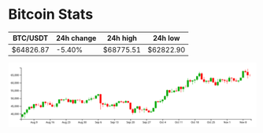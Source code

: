 # Bitcoin Stats

BTC/USDT|24h change|24h high|24h low|
|---|---|---|---|
|$64826.87|-5.40%|$68775.51|$62822.90|

<img src="./chart.svg">
